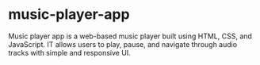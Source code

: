 # music-player-app
Music player app is a web-based music player built using HTML, CSS, and JavaScript. IT allows users to play, pause, and navigate through audio tracks with simple and responsive UI.
